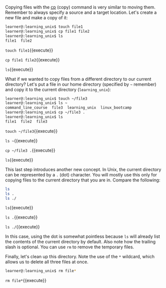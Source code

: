 
Copying files with the [cp][] (copy) command is very similar to moving them. Remember to always specify a source and a target location. Let's create a new file and make a copy of it:

```bash
learner@:learning_unix$ touch file1
learner@:learning_unix$ cp file1 file2
learner@:learning_unix$ ls
file1  file2
```

`touch file1`{{execute}}

`cp file1 file2`{{execute}}

`ls`{{execute}}



What if we wanted to copy files from a different directory to our current directory? Let's put a file in our home directory (specified by `~` remember) and copy it to the current directory (`learning_unix`):

```bash
learner@:learning_unix$ touch ~/file3
learner@:learning_unix$ ls ~
command_line_course  file3  learning_unix  linux_bootcamp
learner@:learning_unix$ cp ~/file3 .
learner@:learning_unix$ ls
file1  file2  file3
```

`touch ~/file3`{{execute}}

`ls ~`{{execute}}

`cp ~/file3 .`{{execute}}

`ls`{{execute}}


This last step introduces another new concept. In Unix, the current directory can be represented by a `.` (dot) character. You will mostly use this only for copying files to the current directory that you are in. Compare the following:

```bash
ls
ls .
ls ./
```

`ls`{{execute}}

`ls .`{{execute}}

`ls ./`{{execute}}


In this case, using the dot is somewhat pointless because `ls` will already list the contents of the current directory by default. Also note how the trailing slash is optional. You can use `rm` to remove the temporary files.

Finally, let's clean up this directory. Note the use of the `*` wildcard, which allows us to delete all three files at once.

```bash
learner@:learning_unix$ rm file*
```

`rm file*`{{execute}}

[cp]: http://en.wikipedia.org/wiki/Cp_(Unix)
